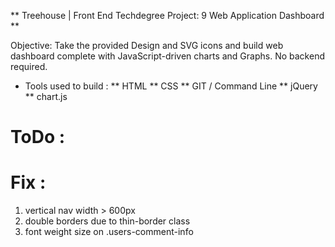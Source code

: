 ** Treehouse | Front End Techdegree Project: 9 Web Application Dashboard **

Objective: Take the provided Design and SVG icons and build web dashboard
complete with JavaScript-driven charts and Graphs. No backend required.

* Tools used to build :
** HTML
** CSS
** GIT / Command Line
** jQuery
** chart.js

ToDo :
=========

Fix :
===========
1)	vertical nav width > 600px
2)	double borders due to thin-border class
3) 	font weight size on .users-comment-info
